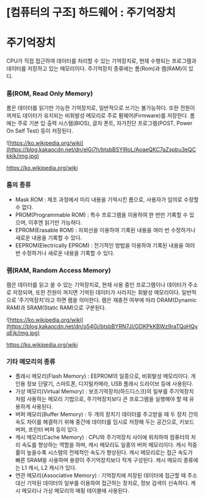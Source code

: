 # [컴퓨터의 구조] 하드웨어 : 주기억장치

# **주기억장치**

CPU가 직접 접근하여 데이터를 처리할 수 있는 기억장치로, 현재 수행되는 프로그램과 데이터를 저장하고 있는 메모리이다. 주기억장치 종류에는 롬(Rom)과 램(RAM)이 있다.

### **롬(ROM, Read Only Memory)**

롬은 데이터를 읽기만 가능한 기억장치로, 일반적으로 쓰기는 불가능하다. 또한 전원이 꺼져도 데이터가 유지되는 비휘발성 메모리로 주로 펌웨어(Firmware)를 저장한다. 롬에는 주로 기본 입⋅출력 시스템(BIOS), 글자 폰트, 자가진단 프로그램(POST, Power On Self Test) 등이 저장된다.

![https://ko.wikipedia.org/wiki](https://blog.kakaocdn.net/dn/elGi7h/btsbBSYlRoL/AoaeQKC7aZspbu3eQCkkjk/img.jpg)

https://ko.wikipedia.org/wiki

### **롬의 종류**

- Mask ROM : 제조 과정에서 미리 내용을 기억시킨 롬으로, 사용자가 임의로 수정할 수 없다.
- PROM(Programmable ROM) : 특수 프로그램을 이용하여 한 번만 기록할 수 있으며, 이후엔 읽기만 가능하다.
- EPROM(Erasable ROM) : 자외선을 이용하여 기록된 내용을 여러 번 수정하거나 새로운 내용을 기록할 수 있다.
- EEPROM(Electrically EPROM) : 전기적인 방법을 이용하여 기록된 내용을 여러 번 수정하거나 새로운 내용을 기록할 수 있다.

### **램(RAM, Random Access Memory)**

램은 데이터를 읽고 쓸 수 있는 기억장치로, 현재 사용 중인 프로그램이나 데이터가 주소로 저장되며, 또한 전원이 꺼지면 기억된 데이터가 사라지는 휘발성 메모리이다. 일반적으로 ‘주기억장치’라고 하면 램을 의미한다. 램은 재충전 여부에 따라 DRAM(Dynamic RAM)과 SRAM(Static RAM)으로 구분된다.

![https://ko.wikipedia.org/wiki](https://blog.kakaocdn.net/dn/o54Gi/btsbBYRN7JI/GDKPkKBWz9raTQqHQyqEjk/img.jpg)

https://ko.wikipedia.org/wiki

### **기타 메모리의 종류**

- 플래시 메모리(Flash Memory) : EEPROM의 일종으로, 비휘발성 메모리이다. 개인용 정보 단말기, 스마트폰, 디지털카메라, USB 플래시 드라이브 등에 사용된다.
- 가상 메모리(Virtual Memory) : 보조기억장치(하드디스크)의 일부를 주기억장치처럼 사용하는 메모리 기법으로, 주기억장치보다 큰 프로그램을 실행해야 할 때 유용하게 사용된다.
- 버퍼 메모리(Buffer Memory) : 두 개의 장치기 데이터를 주고받을 때 두 장치 간의 속도 차이를 해결하기 위해 중간에 데이터를 임시로 저장해 두는 공간으로, 키보드 버퍼, 프린터 버퍼 등이 있다.
- 캐시 메모리(Cache Memory) : CPU와 주기억장치 사이에 위치하여 컴퓨터의 처리 속도를 향상하는 역할을 하며, 캐시 메모리도 일종의 버퍼 메모리이다. 캐시 적중률이 높을수록 시스템의 전체적인 속도가 향상된다. 캐시 메모리로는 접근 속도가 빠른 SRAM을 사용하며 용량이 주기억장치보다 작게 구성된다. 캐시 메모리 종류에는 L1 캐시, L2 캐시가 있다.
- 연관 메모리(Associative Memory) : 기억장치에 저장된 데이터에 접근할 때 주소 대신 기억된 데이터의 일부를 이용하여 접근하는 장치로, 정보 검색이 신속하다. 캐시 메모리나 가상 메모리의 매핑 테이블에 사용된다.